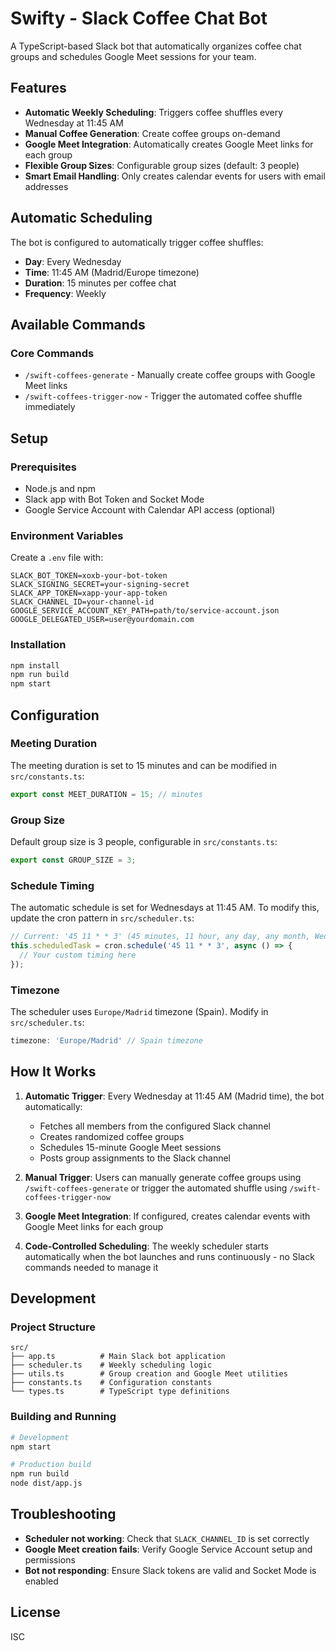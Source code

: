 # Swifty - Slack Coffee Chat Bot

A TypeScript-based Slack bot that automatically organizes coffee chat groups and schedules Google Meet sessions for your team.

## Features

- **Automatic Weekly Scheduling**: Triggers coffee shuffles every Wednesday at 11:45 AM
- **Manual Coffee Generation**: Create coffee groups on-demand
- **Google Meet Integration**: Automatically creates Google Meet links for each group
- **Flexible Group Sizes**: Configurable group sizes (default: 3 people)
- **Smart Email Handling**: Only creates calendar events for users with email addresses

## Automatic Scheduling

The bot is configured to automatically trigger coffee shuffles:
- **Day**: Every Wednesday
- **Time**: 11:45 AM (Madrid/Europe timezone)
- **Duration**: 15 minutes per coffee chat
- **Frequency**: Weekly

## Available Commands

### Core Commands
- `/swift-coffees-generate` - Manually create coffee groups with Google Meet links
- `/swift-coffees-trigger-now` - Trigger the automated coffee shuffle immediately

## Setup

### Prerequisites
- Node.js and npm
- Slack app with Bot Token and Socket Mode
- Google Service Account with Calendar API access (optional)

### Environment Variables
Create a `.env` file with:

```
SLACK_BOT_TOKEN=xoxb-your-bot-token
SLACK_SIGNING_SECRET=your-signing-secret
SLACK_APP_TOKEN=xapp-your-app-token
SLACK_CHANNEL_ID=your-channel-id
GOOGLE_SERVICE_ACCOUNT_KEY_PATH=path/to/service-account.json
GOOGLE_DELEGATED_USER=user@yourdomain.com
```

### Installation
```bash
npm install
npm run build
npm start
```

## Configuration

### Meeting Duration
The meeting duration is set to 15 minutes and can be modified in `src/constants.ts`:

```typescript
export const MEET_DURATION = 15; // minutes
```

### Group Size
Default group size is 3 people, configurable in `src/constants.ts`:

```typescript
export const GROUP_SIZE = 3;
```

### Schedule Timing
The automatic schedule is set for Wednesdays at 11:45 AM. To modify this, update the cron pattern in `src/scheduler.ts`:

```typescript
// Current: '45 11 * * 3' (45 minutes, 11 hour, any day, any month, Wednesday)
this.scheduledTask = cron.schedule('45 11 * * 3', async () => {
  // Your custom timing here
});
```

### Timezone
The scheduler uses `Europe/Madrid` timezone (Spain). Modify in `src/scheduler.ts`:

```typescript
timezone: 'Europe/Madrid' // Spain timezone
```

## How It Works

1. **Automatic Trigger**: Every Wednesday at 11:45 AM (Madrid time), the bot automatically:
   - Fetches all members from the configured Slack channel
   - Creates randomized coffee groups
   - Schedules 15-minute Google Meet sessions
   - Posts group assignments to the Slack channel

2. **Manual Trigger**: Users can manually generate coffee groups using `/swift-coffees-generate` or trigger the automated shuffle using `/swift-coffees-trigger-now`

3. **Google Meet Integration**: If configured, creates calendar events with Google Meet links for each group

4. **Code-Controlled Scheduling**: The weekly scheduler starts automatically when the bot launches and runs continuously - no Slack commands needed to manage it

## Development

### Project Structure
```
src/
├── app.ts          # Main Slack bot application
├── scheduler.ts    # Weekly scheduling logic
├── utils.ts        # Group creation and Google Meet utilities
├── constants.ts    # Configuration constants
└── types.ts        # TypeScript type definitions
```

### Building and Running
```bash
# Development
npm start

# Production build
npm run build
node dist/app.js
```

## Troubleshooting

- **Scheduler not working**: Check that `SLACK_CHANNEL_ID` is set correctly
- **Google Meet creation fails**: Verify Google Service Account setup and permissions
- **Bot not responding**: Ensure Slack tokens are valid and Socket Mode is enabled

## License

ISC 